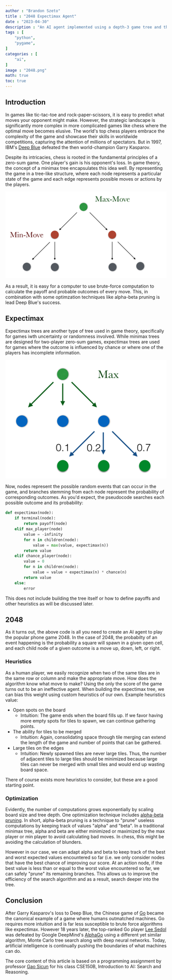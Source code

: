 ```yaml
---
author : "Brandon Szeto"
title : "2048 Expectimax Agent"
date : "2023-04-30"
description : "An AI agent implemented using a depth-3 game tree and the expectimax algorithm. Achieves a score over 20,000 more than 50% of the time."
tags : [
    "python",
    "pygame",
]
categories : [
    "ai",
]
image : "2048.png"
math: true
toc: true
---
```


## Introduction
In games like tic-tac-toe and rock-paper-scissors, it is easy to predict what
moves your opponent might make. However, the strategic landscape is
significantly more complex in more complicated games like chess where the
optimal move becomes elusive. The world's top chess players embrace the
complexity of the game and showcase their skills in worldwide competitions,
capturing the attention of millions of spectators. But in 1997, IBM's [Deep
Blue](https://en.wikipedia.org/wiki/Deep_Blue_(chess_computer))
defeated the then world-champion Garry Kasparov.

Despite its intricacies, chess is rooted in the fundamental
principles of a zero-sum game. One player's gain is his opponent's loss. In
game theory, the concept of a minimax tree encapsulates this idea well. By
representing the game in a tree-like structure, where each node represents a
particular state of the game and each edge represents possible moves or actions
by the players. 

![Minimax Tree](minimax.png)

As a result, it is easy for a computer to use brute-force
computation to calculate the payoff and probable outcomes of every move. This,
in combination with some optimzation techniques like alpha-beta pruning is lead
Deep Blue's success.

## Expectimax

Expectimax trees are another type of tree used in game theory, specifically for
games iwth uncertainty or randomness involved. While minimax trees are designed 
for two-player zero-sum games, expectimax trees are used for games where the 
outcome is influenced by chance or where one of the players has incomplete 
information.

![Expectimax Tree](expectimax.png)

Now, nodes represent the possible random events that can occur in the game, and
branches stemming from each node represent the probability of corresponding
outcomes. As you'd expect, the pseudocode searches each possible outcome and its
probability:

```python
def expectimax(node):
    if terminal(node):
        return payoff(node)
    elif max_player(node)
        value = -infinity
        for n in children(node):
            value = max(value, expectimax(n))
        return value
    elif chance_player(node):
        value = 0
        for n in children(node):
            value = value + expectimax(n) * chance(n)
        return value
    else:
        error
```
This does not include building the tree itself or how to define payoffs and
other heuristics as will be discussed later.


## 2048
As it turns out, the above code is all you need to create an AI agent to play
the popular phone game 2048. In the case of 2048, the probabilty of an event 
happening is the probability a square will spawn in a given open cell, and 
each child node of a given outcome is a move up, down, left, or right. 

### Heuristics
As a human player, we easily
recognize when two of the same tiles are in the same row or column and make the
appropriate move. How does the algorithm know what move to make? Using the only
the score of the game turns out to be an ineffective agent. When building the
expectimax tree, we can bias this weight using custom heuristics of our own.
Example heuristics value:
- Open spots on the board
    - Intuition: The game ends when the board fills up. If we favor having 
      more empty spots for tiles to spawn, we can continue gathering points.
- The ability for tiles to be merged
    - Intuition: Again, consolidating space through tile merging can extend the
      length of the game and number of points that can be gathered.
- Large tiles on the edges
    - Intuition: Newly spawned tiles are never large tiles. Thus, the number of
      adjacent tiles to large tiles should be minimized because large tiles can
      never be merged with small tiles and would end up wasting board space.

There of course exists more heuristics to consider, but these are a good
starting point.

<!-- ### Computation -->
<!-- Together, -->
<!-- this information allows the algorithm will search for the best move. In the --> 
<!-- case of this project, we limit -->
<!-- the depth of the tree to be three, as building and exploring a tree deeper than -->
<!-- that is computationally expensive. -->

<!-- Here we can see some examples of the expectimax agent in action: -->

<!-- ![4x4 Board](4x4.gif) -->
<!-- ![5x5 Board](5x5.gif) -->
<!-- ![6x6 Board](6x6.gif) -->
<!-- ![7x7 Board](7x7.gif) -->

<!-- Notice how on smaller boards the expectimax agent runs noticeably faster, -->
<!-- gathering points more easily. As previously mentioned, this is due to the number -->
<!-- of probable outcomes and actions calculated by the tree. Consider the 4x4 game -->
<!-- board. In each iteration of the tree, we see 4 possible moves followed by --> 
<!-- 4 x 4 = 16 possible locations where a new square can spawn (although squares -->
<!-- will be occupied decreasing this number over time). As a result, over three -->
<!-- iterations of the tree, we have approximately -->
<!-- $$ 4^3(4^2)^3 = 262,144 \text{ nodes} $$ -->
<!-- Using similar logic, we have -->
<!-- $$ 4^3(5^2)^3 \approx 1,000,000 \text{ nodes} $$ -->
<!-- $$ 4^3(6^2)^3 \approx 3,000,000 \text{ nodes} $$ -->
<!-- $$ 4^3(7^2)^3 \approx 7,500,000 \text{ nodes} $$ -->
<!-- For the 5x5, 6x6, and 7x7 boards respectively. -->

### Optimization
Evidently, the number of computations grows exponentially by scaling board size
and tree depth. One optimization technique includes [alpha-beta pruning](https://en.wikipedia.org/wiki/Alpha–beta_pruning).
In short, alpha-beta pruning is a technique to "prune" useless computations by
keeping track of values "alpha" and "beta". In a traditional minimax tree, alpha
and beta are either minimized or maximized by the max player or min player to
avoid calculating bad moves. In chess, this might be avoiding the calculation of
blunders. 

However in our case, we can adapt alpha and beta to keep track of the
best and worst expected values encountered so far (i.e. we only consider nodes
that have the best chance of improving our score. At an action node, if the best
value is less than or equal to the worst value encountered so far, we can safely
"prune" its remaining branches. This allows us to improve the efficiency of the
search algorithm and as a result, search deeper into the tree.

## Conclusion
After
Garry Kasparov's loss to Deep Blue, the Chinese game of [Go](https://en.wikipedia.org/wiki/Go_(game))
became the canonical example of a game where humans outmatched machines. Go
requires more intuition and is far less susceptible to brute force algorithms
like expectimax. However 18 years later, the top-ranked Go player 
[Lee Sedol](https://en.wikipedia.org/wiki/Lee_Sedol) was defeated by Google
DeepMind's [AlphaGo](https://en.wikipedia.org/wiki/AlphaGo) using a different
yet similar algorithm, Monte Carlo tree search along with deep neural networks.
Today, artificial intelligence is continually pushing the boundaries of what
machines can do.

The core content of this article is based on a programming assignment by
professor [Gao Sicun](https://jacobsschool.ucsd.edu/node/3603) for his class
CSE150B, Introduction to AI: Search and Reasoning.
